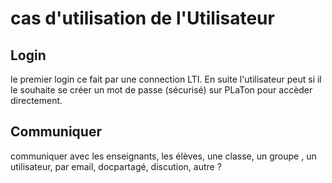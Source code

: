 
# cas d'utilisation de l'Utilisateur 


## Login 

le premier login ce fait par une connection LTI.
En suite l'utilisateur peut si il le souhaite se créer un mot de passe (sécurisé) sur PLaTon pour accèder directement.

## Communiquer 

communiquer avec les enseignants, les élèves, une classe, un groupe , un  utilisateur,
par email, docpartagé, discution, autre ?


